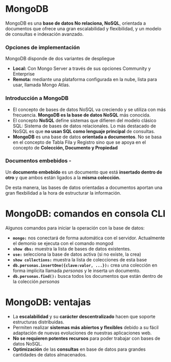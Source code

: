 # MongoDB

MongoDB es una **base de datos No relaciona, NoSQL**, orientada a documentos que ofrece una gran escalabilidad y flexibilidad, y un modelo de consultas e indexación avanzado.

### Opciones de implementación

MongoDB disponde de dos variantes de despliegue

- **Local:** Con Mongo Server a través de sus opciones Community y Enterprise
- **Remota:** mediante una plataforma configurada en la nube, lista para usar, llamada Mongo Atlas.

### Introducción a MongoDB

* El concepto de bases de datos NoSQL va creciendo y se utiliza con más frecuencia. **MongoDB es la base de datos NoSQL** más conocida.
* El concepto **NoSQL** define sistemas que difieren del modelo clásico SQL: Sistema de bases de datos relacionales. Lo más destacado de NoSQL es que **no usan SQL como lenguaje principal** de consultas.
* **MongoDB** es una base de datos **orientada a documentos**. No se basa en el concepto de Tabla Fila y Registro sino que se apoya en el concepto de **Colección, Documento y Propiedad**

### Documentos embebidos - 

Un **documento embebido** es un documento que está **insertado dentro de otro** y que ambos están ligados a la **misma colección.**

De esta manera, las bases de datos orientadas a documentos aportan una gran flexbilidad a la hora de estructurar la información.

# MongoDB: comandos en consola CLI

Algunos comandos para iniciar la operación con la base de datos:

- **```mongo:```** nos conectará de forma automática con el servidor. Actualmente el demonio se ejecuta con el comando mongod 
- **```show dbs:```** muestra la lista de bases de datos existentes.
- **```use:```** selecciona la base de datos activa (si no existe, la crea)
- **```show collections:```** muestra la lista de colecciones de esta base
- **```db.personas.insertOne({clave:valor, ...}):```** crea una colección en forma implicita llamada *personas* y le inserta un documento.
- **```db.personas.find():```** busca todos los documentos que están dentro de la colección *personas*

# MongoDB: ventajas

- La **escalabilidad** y su **carácter descentralizado** hacen que soporte estructuras distribuidas.
- Permiten realizar **sistemas más abiertos y flexibles** debido a su fácil adaptación de nuevas evoluciones de nuestras aplicaciones web.
- **No se requieren potentes recursos** para poder trabajar con bases de datos NoSQL.
- **Optimización** de las **consultas** en base de datos para grandes cantidades de datos almacenados.


